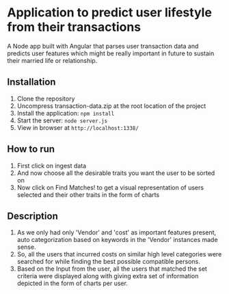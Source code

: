 # Application to predict user lifestyle from their transactions

A Node app built with Angular that parses user transaction data and predicts user features which might be really important in future to sustain their married life or relationship.

## Installation

1. Clone the repository
2. Uncompress transaction-data.zip at the root location of the project
2. Install the application: `npm install`
3. Start the server: `node server.js`
4. View in browser at `http://localhost:1338/`

## How to run
1. First click on ingest data
2. And now choose all the desirable traits you want the user to be sorted on
3. Now click on Find Matches! to get a visual representation of users selected and their other traits in the form of charts

## Description
1. As we only had only 'Vendor' and 'cost' as important features present, auto categorization based on keywords in the 'Vendor' instances made sense.
2. So, all the users that incurred costs on similar high level categories were searched for while finding the best possible compatible persons.
3. Based on the Input from the user, all the users that matched the set criteria were displayed along with giving extra set of information depicted in the form of charts per user.
